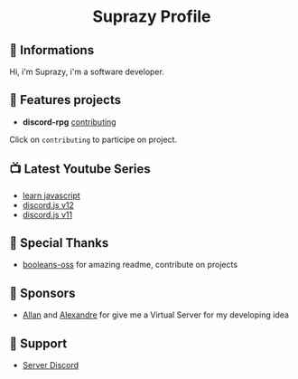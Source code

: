 <h1 align="center">
  Suprazy Profile
</h1>

## 👋 Informations

Hi, i'm Suprazy, i'm a software developer.

## 🧐 Features projects

- **discord-rpg** [contributing](https://github.com/SUPRAZY-DEV/discord-rpg)

Click on `contributing` to participe on project.

## 📺 Latest Youtube Series
 - [learn javascript](https://www.youtube.com/watch?v=cDfw6pekEqY&list=PLpBtWRenhW_RgEjC_Vzk3XqeebfgMMmCv&index=1&t=1s)
 - [discord.js v12](https://www.youtube.com/watch?v=7kcm3FXG45M&list=PLpBtWRenhW_TrxYQn11892ABmua_dYyrh&index=1&t=703s)
 - [discord.js v11](https://www.youtube.com/playlist?list=PLpBtWRenhW_Q1kQWau48L2_jf0S_fqLu_)


## 🙇 Special Thanks

- [booleans-oss](https://github.com/booleans-oss) for amazing readme, contribute on projects

## 🙇 Sponsors

- [Allan](https://alls-heberg.fr) and [Alexandre](https://alls-heberg.fr) for give me a Virtual Server for my developing idea

## 🚀 Support

- [Server Discord](https://discord.gg/ftAVgjp)
